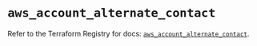 # `aws_account_alternate_contact`

Refer to the Terraform Registry for docs: [`aws_account_alternate_contact`](https://registry.terraform.io/providers/hashicorp/aws/5.83.0/docs/resources/account_alternate_contact).
